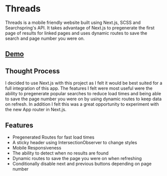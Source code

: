 # Threads

Threads is a mobile friendly website built using Next.js, SCSS and Searchspring's API. It takes advantage of Next.js to pregenerate the first page of results for linked pages and uses dynamic routes to save the search and page number you were on.

## [Demo](https://threads-kappa.vercel.app/)

## Thought Process

I decided to use Next.js with this project as I felt it would be best suited for a full integration of this app. The features I felt were most useful were the ability to pregenerate popular searches to reduce load times and being able to save the page number you were on by using dynamic routes to keep data on refresh. In addition I felt this was a great opportunity to experiment with the new App router in Next.js.

## Features

- Pregenerated Routes for fast load times
- A sticky header using IntersectionObserver to change styles
- Mobile Responsiveness
- The ability to detect when no results are found
- Dynamic routes to save the page you were on when refreshing
- Conditionally disable next and previous buttons depending on page number
